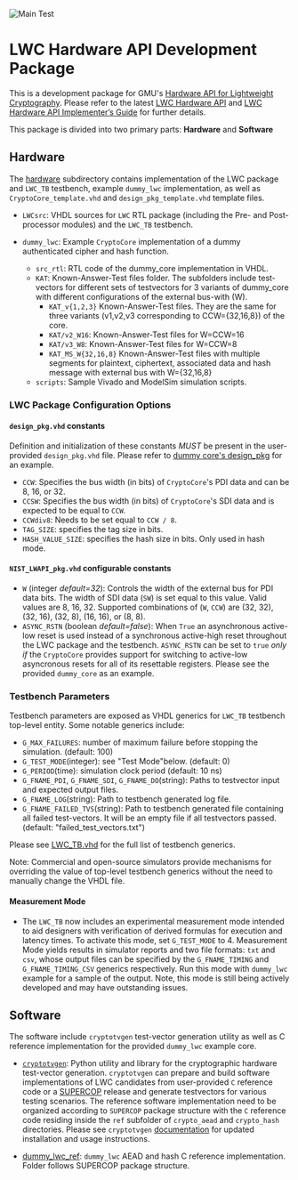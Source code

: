 ![Main Test](https://github.com/GMUCERG/LWC/workflows/Main%20Test/badge.svg?branch=dev)
# LWC Hardware API Development Package
This is a development package for GMU's [Hardware API for Lightweight Cryptography](https://cryptography.gmu.edu/athena/index.php?id=LWC). Please refer to the latest [LWC Hardware API](https://cryptography.gmu.edu/athena/LWC/LWC_HW_API.pdf) and [LWC Hardware API Implementer’s Guide](https://cryptography.gmu.edu/athena/LWC/LWC_HW_Implementers_Guide.pdf) for further details.

This package is divided into two primary parts: **Hardware** and **Software**
## Hardware
The [hardware](./hardware) subdirectory contains implementation of the LWC package and `LWC_TB` testbench, example `dummy_lwc` implementation, as well as `CryptoCore_template.vhd` and `design_pkg_template.vhd` template files.

* `LWCsrc`: VHDL sources for `LWC` RTL package (including the Pre- and Post-processor modules) and the `LWC_TB` testbench.

* `dummy_lwc`: Example `CryptoCore` implementation of a dummy authenticated cipher and hash function. 
    * `src_rtl`: RTL code of the dummy_core implementation in VHDL.
    * `KAT`: Known-Answer-Test files folder. The subfolders include test-vectors for different sets of testvectors for 3 variants of dummy_core with different configurations of the external bus-with (W).
        * `KAT_v{1,2,3}`
            Known-Answer-Test files. They are the same for three variants (v1,v2,v3 corresponding to CCW={32,16,8}) of the core.
        * `KAT/v2_W16`:
            Known-Answer-Test files for W=CCW=16
        * `KAT/v3_W8`:
            Known-Answer-Test files for W=CCW=8       
        * `KAT_MS_W{32,16,8}`
            Known-Answer-Test files with multiple segments for plaintext, ciphertext, associated data and hash message with external bus with W={32,16,8}
    * `scripts`: Sample Vivado and ModelSim simulation scripts.

### LWC Package Configuration Options

#### `design_pkg.vhd` constants
Definition and initialization of these constants _MUST_ be present in the user-provided `design_pkg.vhd` file. Please refer to [dummy core's design_pkg](hardware/dummy_lwc/src_rtl/design_pkg.vhd) for an example.
- `CCW`: Specifies the bus width (in bits) of `CryptoCore`'s PDI data and can be 8, 16, or 32. 
- `CCSW`: Specifies the bus width (in bits) of `CryptoCore`'s SDI data and is expected to be equal to `CCW`.
- `CCWdiv8`: Needs to be set equal to `CCW / 8`.
- `TAG_SIZE`: specifies the tag size in bits.
- `HASH_VALUE_SIZE`: specifies the hash size in bits. Only used in hash mode.
 
#### `NIST_LWAPI_pkg.vhd` configurable constants
- `W` (integer *default=32*): Controls the width of the external bus for PDI data bits. The width of SDI data (`SW`) is set equal to this value. Valid values are 8, 16, 32.
  Supported combinations of (`W`, `CCW`) are (32, 32), (32, 16), (32, 8), (16, 16), or (8, 8).
- `ASYNC_RSTN` (boolean *default=false*): When `True` an asynchronous active-low reset is used instead of a synchronous active-high reset throughout the LWC package and the testbench. `ASYNC_RSTN` can be set to `true` _only if_ the `CryptoCore` provides support for switching to active-low asyncronous resets for all of its resettable registers. Please see the provided `dummy_core` as an example.

### Testbench Parameters
Testbench parameters are exposed as VHDL generics for `LWC_TB` testbench top-level entity.
Some notable generics include:
- `G_MAX_FAILURES`: number of maximum failure before stopping the simulation. (default: 100)
- `G_TEST_MODE`(integer): see "Test Mode"below. (default: 0)
- `G_PERIOD`(time): simulation clock period (default: 10 ns)
- `G_FNAME_PDI`, `G_FNAME_SDI`, `G_FNAME_DO`(string): Paths to testvector input and expected output files.
- `G_FNAME_LOG`(string): Path to testbench generated log file.
- `G_FNAME_FAILED_TVS`(string): Path to testbench generated file containing all failed test-vectors. It will be an empty file if all testvectors passed. (default: "failed_test_vectors.txt")

Please see [LWC_TB.vhd](hardware/LWCsrc/LWC_TB.vhd) for the full list of testbench generics.

Note: Commercial and open-source simulators provide mechanisms for overriding the value of top-level testbench generics without the need to manually change the VHDL file.

#### Measurement Mode
- The `LWC_TB` now includes an experimental measurement mode intended to aid designers with verification of derived formulas for execution and latency times. To activate this mode, set `G_TEST_MODE` to 4. Measurement Mode yields results in simulator reports and two file formats: `txt` and `csv`, whose output files can be specified by the `G_FNAME_TIMING` and `G_FNAME_TIMING_CSV` generics respectively. Run this mode with `dummy_lwc` example for a sample of the output. Note, this mode is still being actively developed and may have outstanding issues.

## Software
The software include `cryptotvgen` test-vector generation utility as well as C reference implementation for the provided `dummy_lwc` example core.
* [`cryptotvgen`](software/cryptotvgen): Python utility and library for the cryptographic hardware test-vector generation.
  `cryptotvgen` can prepare and build software implementations of LWC candidates from user-provided `C` reference code or a [SUPERCOP](https://bench.cr.yp.to/supercop.html) release and generate testvectors for various testing scenarios. The reference software implementation need to be organized according to `SUPERCOP` package structure with the `C` reference code residing inside the `ref` subfolder of `crypto_aead` and `crypto_hash` directories. Please see `cryptotvgen` [documentation](software/cryptotvgen/README.md) for updated installation and usage instructions.

* [dummy_lwc_ref](software/dummy_lwc_ref): `dummy_lwc` AEAD and hash C reference implementation. Folder follows SUPERCOP package structure.

